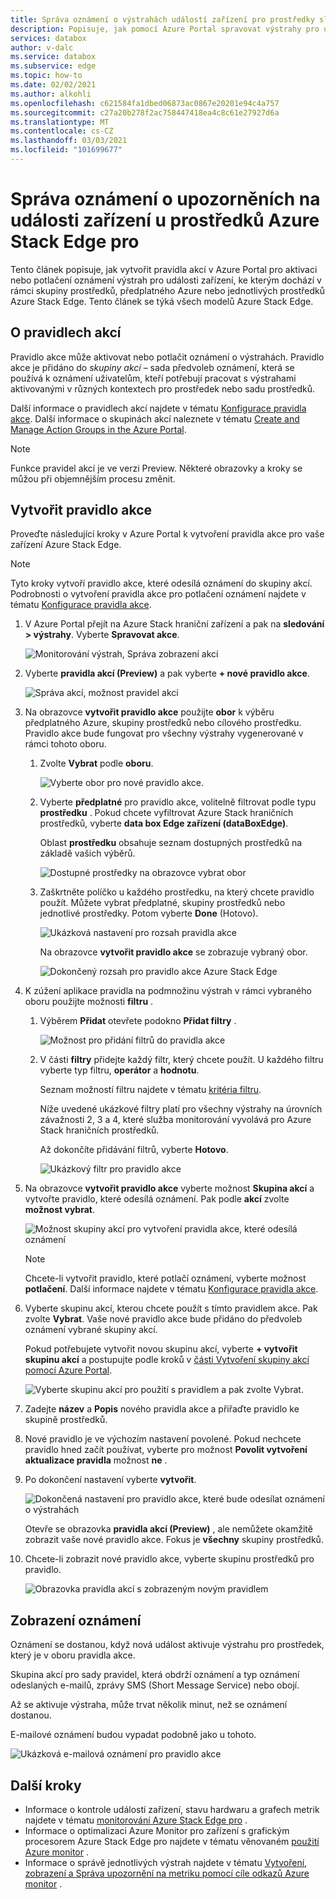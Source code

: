 ```yaml
---
title: Správa oznámení o výstrahách událostí zařízení pro prostředky služby Azure Stack Edge pro Microsoft Docs
description: Popisuje, jak pomocí Azure Portal spravovat výstrahy pro události zařízení v prostředcích služby Azure Stack Edge pro.
services: databox
author: v-dalc
ms.service: databox
ms.subservice: edge
ms.topic: how-to
ms.date: 02/02/2021
ms.author: alkohli
ms.openlocfilehash: c621584fa1dbed06873ac0867e20201e94c4a757
ms.sourcegitcommit: c27a20b278f2ac758447418ea4c8c61e27927d6a
ms.translationtype: MT
ms.contentlocale: cs-CZ
ms.lasthandoff: 03/03/2021
ms.locfileid: "101699677"
---
```

# <a name="manage-device-event-alert-notifications-on-azure-stack-edge-pro-resources"></a>Správa oznámení o upozorněních na události zařízení u prostředků Azure Stack Edge pro

Tento článek popisuje, jak vytvořit pravidla akcí v Azure Portal pro aktivaci nebo potlačení oznámení výstrah pro události zařízení, ke kterým dochází v rámci skupiny prostředků, předplatného Azure nebo jednotlivých prostředků Azure Stack Edge. Tento článek se týká všech modelů Azure Stack Edge.  

## <a name="about-action-rules"></a>O pravidlech akcí

Pravidlo akce může aktivovat nebo potlačit oznámení o výstrahách. Pravidlo akce je přidáno do *skupiny akcí* – sada předvoleb oznámení, která se používá k oznámení uživatelům, kteří potřebují pracovat s výstrahami aktivovanými v různých kontextech pro prostředek nebo sadu prostředků.

Další informace o pravidlech akcí najdete v tématu [Konfigurace pravidla akce](../azure-monitor/alerts/alerts-action-rules.md?tabs=portal#configuring-an-action-rule). Další informace o skupinách akcí naleznete v tématu [Create and Manage Action Groups in the Azure Portal](../azure-monitor/alerts/action-groups.md).

> [!NOTE]
> Funkce pravidel akcí je ve verzi Preview. Některé obrazovky a kroky se můžou při objemnějším procesu změnit.


## <a name="create-an-action-rule"></a>Vytvořit pravidlo akce

Proveďte následující kroky v Azure Portal k vytvoření pravidla akce pro vaše zařízení Azure Stack Edge.

> [!NOTE]
> Tyto kroky vytvoří pravidlo akce, které odesílá oznámení do skupiny akcí. Podrobnosti o vytvoření pravidla akce pro potlačení oznámení najdete v tématu [Konfigurace pravidla akce](../azure-monitor/alerts/alerts-action-rules.md?tabs=portal#configuring-an-action-rule).

1. V Azure Portal přejít na Azure Stack hraniční zařízení a pak na **sledování > výstrahy**. Vyberte **Spravovat akce**.

   ![Monitorování výstrah, Správa zobrazení akcí](media/azure-stack-edge-gpu-manage-device-event-alert-notifications/action-rules-open-view-01.png)

2. Vyberte **pravidla akcí (Preview)** a pak vyberte **+ nové pravidlo akce**.

   ![Správa akcí, možnost pravidel akcí](media/azure-stack-edge-gpu-manage-device-event-alert-notifications/action-rules-open-view-02.png)

3. Na obrazovce **vytvořit pravidlo akce** použijte **obor** k výběru předplatného Azure, skupiny prostředků nebo cílového prostředku. Pravidlo akce bude fungovat pro všechny výstrahy vygenerované v rámci tohoto oboru.

   1. Zvolte **Vybrat** podle **oboru**.

      ![Vyberte obor pro nové pravidlo akce.](media/azure-stack-edge-gpu-manage-device-event-alert-notifications/new-action-rule-scope-01.png)

   2. Vyberte **předplatné** pro pravidlo akce, volitelně filtrovat podle typu **prostředku** . Pokud chcete vyfiltrovat Azure Stack hraničních prostředků, vyberte **data box Edge zařízení (dataBoxEdge)**.

      Oblast **prostředku** obsahuje seznam dostupných prostředků na základě vašich výběrů.
  
      ![Dostupné prostředky na obrazovce vybrat obor](media/azure-stack-edge-gpu-manage-device-event-alert-notifications/new-action-rule-scope-02.png)

   3. Zaškrtněte políčko u každého prostředku, na který chcete pravidlo použít. Můžete vybrat předplatné, skupiny prostředků nebo jednotlivé prostředky. Potom vyberte **Done** (Hotovo).

      ![Ukázková nastavení pro rozsah pravidla akce](media/azure-stack-edge-gpu-manage-device-event-alert-notifications/new-action-rule-scope-03.png)

      Na obrazovce **vytvořit pravidlo akce** se zobrazuje vybraný obor.

      ![Dokončený rozsah pro pravidlo akce Azure Stack Edge](media/azure-stack-edge-gpu-manage-device-event-alert-notifications/new-action-rule-scope-04.png)

4. K zúžení aplikace pravidla na podmnožinu výstrah v rámci vybraného oboru použijte možnosti **filtru** .

   1. Výběrem **Přidat** otevřete podokno **Přidat filtry** .

      ![Možnost pro přidání filtrů do pravidla akce](media/azure-stack-edge-gpu-manage-device-event-alert-notifications/new-action-rule-filter-01.png)

   2. V části **filtry** přidejte každý filtr, který chcete použít. U každého filtru vyberte typ filtru, **operátor** a **hodnotu**.
   
      Seznam možností filtru najdete v tématu [kritéria filtru](../azure-monitor/alerts/alerts-action-rules.md?tabs=portal#filter-criteria).

      Níže uvedené ukázkové filtry platí pro všechny výstrahy na úrovních závažnosti 2, 3 a 4, které služba monitorování vyvolává pro Azure Stack hraničních prostředků.

      Až dokončíte přidávání filtrů, vyberte **Hotovo**.
   
      ![Ukázkový filtr pro pravidlo akce](media/azure-stack-edge-gpu-manage-device-event-alert-notifications/new-action-rule-filter-02.png)

5. Na obrazovce **vytvořit pravidlo akce** vyberte možnost **Skupina akcí** a vytvořte pravidlo, které odesílá oznámení. Pak podle **akcí** zvolte **možnost vybrat**.

   ![Možnost skupiny akcí pro vytvoření pravidla akce, které odesílá oznámení](media/azure-stack-edge-gpu-manage-device-event-alert-notifications/new-action-rule-action-group-01.png)

   > [!NOTE]
   > Chcete-li vytvořit pravidlo, které potlačí oznámení, vyberte možnost **potlačení**. Další informace najdete v tématu [Konfigurace pravidla akce](../azure-monitor/alerts/alerts-action-rules.md?tabs=portal#configuring-an-action-rule).

6. Vyberte skupinu akcí, kterou chcete použít s tímto pravidlem akce. Pak zvolte **Vybrat**. Vaše nové pravidlo akce bude přidáno do předvoleb oznámení vybrané skupiny akcí.

   Pokud potřebujete vytvořit novou skupinu akcí, vyberte **+ vytvořit skupinu akcí** a postupujte podle kroků v [části Vytvoření skupiny akcí pomocí Azure Portal](../azure-monitor/alerts/action-groups.md#create-an-action-group-by-using-the-azure-portal).

   ![Vyberte skupinu akcí pro použití s pravidlem a pak zvolte Vybrat.](media/azure-stack-edge-gpu-manage-device-event-alert-notifications/new-action-rule-action-group-02.png)

7. Zadejte **název** a **Popis** nového pravidla akce a přiřaďte pravidlo ke skupině prostředků.

9. Nové pravidlo je ve výchozím nastavení povolené. Pokud nechcete pravidlo hned začít používat, vyberte pro možnost **Povolit vytvoření aktualizace pravidla** možnost **ne** .

10. Po dokončení nastavení vyberte **vytvořit**.

    ![Dokončená nastavení pro pravidlo akce, které bude odesílat oznámení o výstrahách](media/azure-stack-edge-gpu-manage-device-event-alert-notifications/new-action-rule-completed-settings.png)

    Otevře se obrazovka **pravidla akcí (Preview)** , ale nemůžete okamžitě zobrazit vaše nové pravidlo akce. Fokus je **všechny** skupiny prostředků.

11. Chcete-li zobrazit nové pravidlo akce, vyberte skupinu prostředků pro pravidlo.

    ![Obrazovka pravidla akcí s zobrazeným novým pravidlem](media/azure-stack-edge-gpu-manage-device-event-alert-notifications/new-action-rule-displayed.png)


## <a name="view-notifications"></a>Zobrazení oznámení

Oznámení se dostanou, když nová událost aktivuje výstrahu pro prostředek, který je v oboru pravidla akce.

Skupina akcí pro sady pravidel, která obdrží oznámení a typ oznámení odeslaných e-mailů, zprávy SMS (Short Message Service) nebo obojí.

Až se aktivuje výstraha, může trvat několik minut, než se oznámení dostanou.

E-mailové oznámení budou vypadat podobně jako u tohoto.

![Ukázková e-mailová oznámení pro pravidlo akce](media/azure-stack-edge-gpu-manage-device-event-alert-notifications/sample-action-rule-email-notification.png)


## <a name="next-steps"></a>Další kroky

<!-- - See [Create and manage action groups in the Azure portal](../azure-monitor/alerts/action-groups.md) for guidance on creating a new action group.
- See [Configure an action rule](../azure-monitor/alerts/alerts-action-rules.md?tabs=portal#configuring-an-action-rule) for more info about creating action rules that send or suppress alert notifications. -2 bullets referenced above. Making room for local tasks in "Next Steps." --> 
- Informace o kontrole událostí zařízení, stavu hardwaru a grafech metrik najdete v tématu [monitorování Azure Stack Edge pro](azure-stack-edge-monitor.md) . 
- Informace o optimalizaci Azure Monitor pro zařízení s grafickým procesorem Azure Stack Edge pro najdete v tématu věnovaném [použití Azure monitor](azure-stack-edge-gpu-enable-azure-monitor.md) .
- Informace o správě jednotlivých výstrah najdete v tématu [Vytvoření, zobrazení a Správa upozornění na metriku pomocí cíle odkazů Azure monitor](../azure-monitor/alerts/alerts-metric.md) .